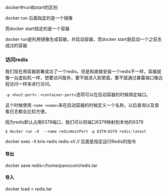 docker中run和start的区别

docker run 后面指定的是一个镜像

而docker start指定的是一个容器

docker run是利用镜像生成容器，并启动容器，而docker start是启动一个之前生成过的容器





### **访问redis**

我们现在用容器部署成功了一个redis，但是和直接安装一个redis不一样，容器就像一台虚拟机一样，想要访问服务，要不就进入到里面，要不就通过暴露端口像远程访问一样来进行访问。

`-p <host-port>：<container-port>`选项可以在启动容器的时候绑定端口。

这个时候使用`-name <name>`来在启动容器的时候定义一个名称，以后查询以及查看日志都会比较方便。

因为redis默认占用6379端口，我们可以将端口6379映射到本地的6379

```text
$ docker run -d  --name redisHostPort -p 6379:6379 redis:latest
```

docker exec -it kris-redis redis-cli // 后面是指定运行Redis的指令



#### 导出

docker save redis>/home/panocom/redis.tar

#### 导入

docker load < redis.tar
